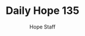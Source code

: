 ---
image: /assets/img/daily-hope-default-artwork.png
title: Daily Hope 135
number: 135
categories:
  - Daily Hope
author: Hope Staff
notes: Daily Hope 135
embed: >-
  <iframe style="border-radius:12px" src="https://open.spotify.com/embed/episode/7mgAtBrXTSVmBc0xFLHw9h?utm_source=generator" width="100%" height="352" frameBorder="0" allowfullscreen="" allow="autoplay; clipboard-write; encrypted-media; fullscreen; picture-in-picture" loading="lazy"></iframe>
---